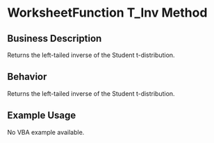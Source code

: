 # WorksheetFunction T_Inv Method

## Business Description
Returns the left-tailed inverse of the Student t-distribution.

## Behavior
Returns the left-tailed inverse of the Student t-distribution.

## Example Usage
No VBA example available.